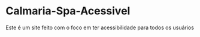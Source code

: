 # Calmaria-Spa-Acessivel
 Este é um site feito com o foco em ter acessibilidade para todos os usuários
